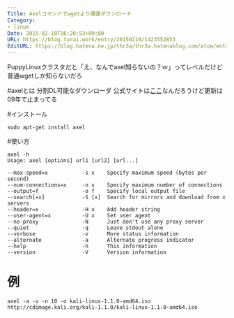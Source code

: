 ```yaml
---
Title: Axelコマンドでwgetより爆速ダウンロード
Category:
- linux
Date: 2015-02-10T16:20:53+09:00
URL: https://blog.turai.work/entry/20150210/1423552853
EditURL: https://blog.hatena.ne.jp/thr3a/thr3a.hatenablog.com/atom/entry/8454420450083056856
---
```


PuppyLinuxクラスタだと「え、なんでaxel知らないの？ｗ」ってレベルだけど普通wgetしか知らないだろ

#axelとは
分割DL可能なダウンローダ 公式サイトは[ここ](http://axel.alioth.debian.org/)なんだろうけど更新は09年で止まってる

#インストール
```
sudo apt-get install axel
```

#使い方
```
axel -h
Usage: axel [options] url1 [url2] [url...]

--max-speed=x           -s x    Specify maximum speed (bytes per second)
--num-connections=x     -n x    Specify maximum number of connections
--output=f              -o f    Specify local output file
--search[=x]            -S [x]  Search for mirrors and download from x servers
--header=x              -H x    Add header string
--user-agent=x          -U x    Set user agent
--no-proxy              -N      Just don't use any proxy server
--quiet                 -q      Leave stdout alone
--verbose               -v      More status information
--alternate             -a      Alternate progress indicator
--help                  -h      This information
--version               -V      Version information
```

# 例
```
axel -a -v -n 10 -o kali-linux-1.1.0-amd64.iso http://cdimage.kali.org/kali-1.1.0/kali-linux-1.1.0-amd64.iso
```
